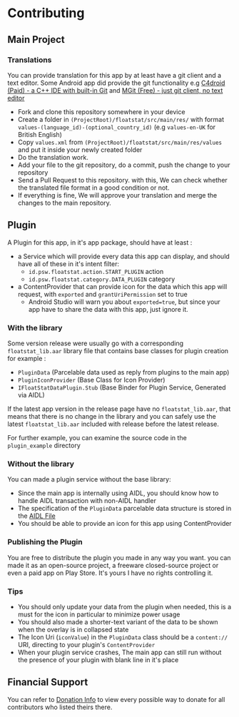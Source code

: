 # Contributing
## Main Project
### Translations
You can provide translation for this app by at least have a git client and a text editor.
Some Android app did provide the git functionality e.g 
[C4droid (Paid) - a C++ IDE with built-in Git](https://play.google.com/store/apps/details?id=com.n0n3m4.droidc&hl=in&gl=US) and
[MGit (Free) - just git client, no text editor](https://play.google.com/store/apps/details?id=com.manichord.mgit&hl=in&gl=US)

- Fork and clone this repository somewhere in your device
- Create a folder in `(ProjectRoot)/floatstat/src/main/res/` with format `values-(language_id)-(optional_country_id)` 
  (e.g `values-en-UK` for British English)
- Copy `values.xml` from `(ProjectRoot)/floatstat/src/main/res/values` and put it inside your newly created folder
- Do the translation work.
- Add your file to the git repository, do a commit, push the change to your repository
- Send a Pull Request to this repository. with this, We can check whether the 
  translated file format in a good condition or not.
- If everything is fine, We will approve your translation and merge the changes to the main repository.

## Plugin
A Plugin for this app, in it's app package, should have at least : 
- a Service which will provide every data this app can display, and should have all of 
  these in it's intent filter:
  - `id.psw.floatstat.action.START_PLUGIN` action
  - `id.psw.floatstat.category.DATA_PLUGIN` category
- a ContentProvider that can provide icon for the data which this app will request, with `exported` and `grantUriPermission` set to true
  - Android Studio will warn you about `exported=true`, but since your app have to share the data with this app, just ignore it.

### With the library
Some version release were usually go with a corresponding `floatstat_lib.aar` library file that contains
base classes for plugin creation for example : 
- `PluginData` (Parcelable data used as reply from plugins to the main app)
- `PluginIconProvider` (Base Class for Icon Provider)
- `IFloatStatDataPlugin.Stub` (Base Binder for Plugin Service, Generated via AIDL)

If the latest app version in the release page have no `floatstat_lib.aar`, that means that there is no change
in the library and you can safely use the latest `floatstat_lib.aar` included with release before the latest release.

For further example, you can examine the source code in the `plugin_example` directory 

### Without the library
You can made a plugin service without the base library:
- Since the main app is internally using AIDL, you should know how to handle AIDL transaction with non-AIDL handler
- The specification of the `PluginData` parcelable data structure is stored in the [AIDL File](../floatstat_lib/src/main/aidl/id/psw/floatstat/IFloatStatDataPlugin.aidl)
- You should be able to provide an icon for this app using ContentProvider

### Publishing the Plugin
You are free to distribute the plugin you made in any way you want. you can made it as an open-source project,
a freeware closed-source project or even a paid app on Play Store. It's yours I have no rights controlling it.

### Tips
- You should only update your data from the plugin when needed, this is a must for the icon in particular to minimize power usage
- You should also made a shorter-text variant of the data to be shown when the overlay is in collapsed state
- The Icon Uri (`iconValue`) in the `PluginData` class should be a `content://` URI, directing to your plugin's `ContentProvider`
- When your plugin service crashes, The main app can still run without the presence of your plugin with blank line in it's place


## Financial Support
You can refer to [Donation Info](DONATE.MD) to view every possible way to donate for all contributors who 
listed theirs there.
